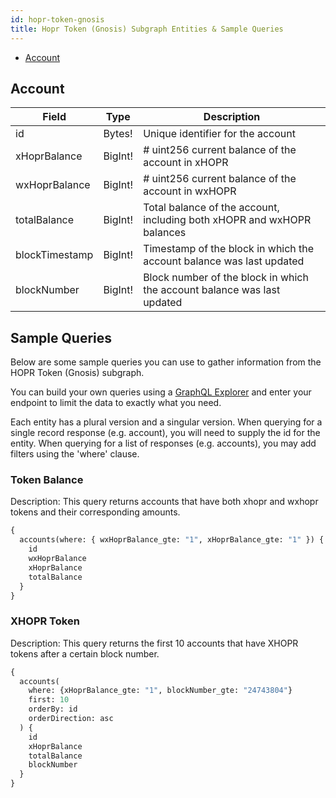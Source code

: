 ```yaml
---
id: hopr-token-gnosis
title: Hopr Token (Gnosis) Subgraph Entities & Sample Queries
---
```



- [Account](#account)

## Account

| Field          | Type    | Description                                                             |
| -------------- | ------- | ----------------------------------------------------------------------- |
| id             | Bytes!  | Unique identifier for the account                                       |
| xHoprBalance   | BigInt! | # uint256 current balance of the account in xHOPR                       |
| wxHoprBalance  | BigInt! | # uint256 current balance of the account in wxHOPR                      |
| totalBalance   | BigInt! | Total balance of the account, including both xHOPR and wxHOPR balances  |
| blockTimestamp | BigInt! | Timestamp of the block in which the account balance was last updated    |
| blockNumber    | BigInt! | Block number of the block in which the account balance was last updated |

## Sample Queries

Below are some sample queries you can use to gather information from the HOPR Token (Gnosis) subgraph.

You can build your own queries using a [GraphQL Explorer](https://graphiql-online.com/graphiql) and enter your endpoint to limit the data to exactly what you need.

Each entity has a plural version and a singular version. When querying for a single record response (e.g. account), you will need to supply the id for the entity. When querying for a list of responses (e.g. accounts), you may add filters using the 'where' clause.

### Token Balance

Description: This query returns accounts that have both xhopr and wxhopr tokens and their corresponding amounts.

```graphql
{
  accounts(where: { wxHoprBalance_gte: "1", xHoprBalance_gte: "1" }) {
    id
    wxHoprBalance
    xHoprBalance
    totalBalance
  }
}
```

### XHOPR Token

Description: This query returns the first 10 accounts that have XHOPR tokens after a certain block number.

```graphql
{
  accounts(
    where: {xHoprBalance_gte: "1", blockNumber_gte: "24743804"}
    first: 10
    orderBy: id
    orderDirection: asc
  ) {
    id
    xHoprBalance
    totalBalance
    blockNumber
  }
}
```
